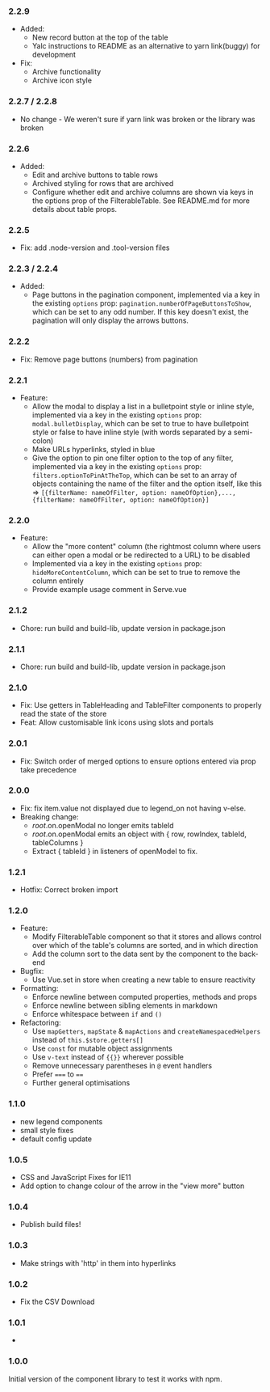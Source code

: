 ### 2.2.9

- Added:
  - New record button at the top of the table
  - Yalc instructions to README as an alternative to yarn link(buggy) for development
- Fix:
  - Archive functionality
  - Archive icon style

### 2.2.7 / 2.2.8
- No change - We weren't sure if yarn link was broken or the library was broken

### 2.2.6

- Added:
  - Edit and archive buttons to table rows
  - Archived styling for rows that are archived
  - Configure whether edit and archive columns are shown via keys in the options prop of the FilterableTable. See README.md for more details about table props.

### 2.2.5

- Fix: add .node-version and .tool-version files

### 2.2.3 / 2.2.4

- Added:
  - Page buttons in the pagination component, implemented via a key in the existing `options` prop: `pagination.numberOfPageButtonsToShow`, which can be set to any odd number. If this key doesn't exist, the pagination will only display the arrows buttons.

### 2.2.2

- Fix: Remove page buttons (numbers) from pagination

### 2.2.1

- Feature:
  - Allow the modal to display a list in a bulletpoint style or inline style, implemented via a key in the existing `options` prop: `modal.bulletDisplay`, which can be set to true to have bulletpoint style or false to have inline style (with words separated by a semi-colon)
  - Make URLs hyperlinks, styled in blue
  - Give the option to pin one filter option to the top of any filter, implemented via a key in the existing `options` prop: `filters.optionToPinAtTheTop`, which can be set to an array of objects containing the name of the filter and the option itself, like this => `[{filterName: nameOfFilter, option: nameOfOption},...,{filterName: nameOfFilter, option: nameOfOption}]`

### 2.2.0

- Feature:
  - Allow the "more content" column (the rightmost column where users can either open a modal or be redirected to a URL) to be disabled
  - Implemented via a key in the existing `options` prop: `hideMoreContentColumn`, which can be set to true to remove the column entirely
  - Provide example usage comment in Serve.vue

### 2.1.2

- Chore: run build and build-lib, update version in package.json

### 2.1.1

- Chore: run build and build-lib, update version in package.json

### 2.1.0

- Fix: Use getters in TableHeading and TableFilter components to properly read the state of the store
- Feat: Allow customisable link icons using slots and portals

### 2.0.1

- Fix: Switch order of merged options to ensure options entered via prop take precedence

### 2.0.0

- Fix: fix item.value not displayed due to legend_on not having v-else.
- Breaking change:
  - $root.$on.openModal no longer emits tableId
  - $root.$on.openModal emits an object with { row, rowIndex, tableId, tableColumns }
  - Extract { tableId } in listeners of openModel to fix.

### 1.2.1

- Hotfix: Correct broken import

### 1.2.0

- Feature:
  - Modify FilterableTable component so that it stores and allows control over which of the table's columns are sorted, and in which direction
  - Add the column sort to the data sent by the component to the back-end
- Bugfix:
  - Use Vue.set in store when creating a new table to ensure reactivity
- Formatting:
  - Enforce newline between computed properties, methods and props
  - Enforce newline between sibling elements in markdown
  - Enforce whitespace between `if` and `()`
- Refactoring:
  - Use `mapGetters`, `mapState` & `mapActions` and `createNamespacedHelpers` instead of `this.$store.getters[]`
  - Use `const` for mutable object assignments
  - Use `v-text` instead of `{{}}` wherever possible
  - Remove unnecessary parentheses in `@` event handlers
  - Prefer `===` to `==`
  - Further general optimisations

### 1.1.0

- new legend components
- small style fixes
- default config update
### 1.0.5

- CSS and JavaScript Fixes for IE11
- Add option to change colour of the arrow in the "view more" button
### 1.0.4

- Publish build files!

### 1.0.3

- Make strings with 'http' in them into hyperlinks

### 1.0.2

- Fix the CSV Download
### 1.0.1

-

### 1.0.0

Initial version of the component library to test it works with npm.
